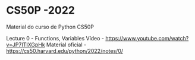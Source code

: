 # CS50P -2022
Material do curso de Python CS50P

Lecture 0 - Functions, Variables 
Vídeo - https://www.youtube.com/watch?v=JP7ITIXGpHk
Material oficial - https://cs50.harvard.edu/python/2022/notes/0/
